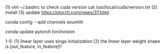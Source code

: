 (1) vim ~/.bashrc to check cuda version
cat /usr/local/cuda/version.txt
(2) install
(3) update
https://ptorch.com/news/37.html

conda config --add channels soumith

conda update pytorch torchvision

1-5:
(1) linear layer uses singa initialization
(2) the linear layer weight shape is [out_feature, in_feature]!!
